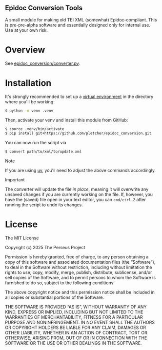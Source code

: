 Epidoc Conversion Tools
------

A small module for making old TEI XML (somewhat) Epidoc-compliant. This is pre-pre-alpha software and essentially designed only for internal use. Use at your own risk.

# Overview

See [epidoc_conversion/converter.py](epidoc_conversion/converter.py).

# Installation

It's strongly recommended to set up a [virtual environment](https://docs.python.org/3/library/venv.html) in the directory where you'll be working:

```sh
$ python -m venv .venv
```

Then, activate your venv and install this module from GitHub:

```sh
$ source .venv/bin/activate
$ pip install git+https://github.com/pletcher/epidoc_conversion.git
```

You can now run the script via

```sh
$ convert path/to/xml/to/update.xml
```

> [!NOTE]
> If you are using [uv](https://docs.astral.sh/uv/), you'll need to adjust the above commands accordingly.

> [!IMPORTANT]
> The converter will update the file _in place_, meaning it will overwrite any unsaved changes if you are currently working on the file.
> If, however, you have the (saved) file open in your text editor, you can `cmd/ctrl-Z` after running the script to undo its changes.

# License

The MIT License

Copyright (c) 2025 The Perseus Project

Permission is hereby granted, free of charge, to any person obtaining a copy of this software and associated documentation files (the “Software”), to deal in the Software without restriction, including without limitation the rights to use, copy, modify, merge, publish, distribute, sublicense, and/or sell copies of the Software, and to permit persons to whom the Software is furnished to do so, subject to the following conditions:

The above copyright notice and this permission notice shall be included in all copies or substantial portions of the Software.

THE SOFTWARE IS PROVIDED “AS IS”, WITHOUT WARRANTY OF ANY KIND, EXPRESS OR IMPLIED, INCLUDING BUT NOT LIMITED TO THE WARRANTIES OF MERCHANTABILITY, FITNESS FOR A PARTICULAR PURPOSE AND NONINFRINGEMENT. IN NO EVENT SHALL THE AUTHORS OR COPYRIGHT HOLDERS BE LIABLE FOR ANY CLAIM, DAMAGES OR OTHER LIABILITY, WHETHER IN AN ACTION OF CONTRACT, TORT OR OTHERWISE, ARISING FROM, OUT OF OR IN CONNECTION WITH THE SOFTWARE OR THE USE OR OTHER DEALINGS IN THE SOFTWARE.
